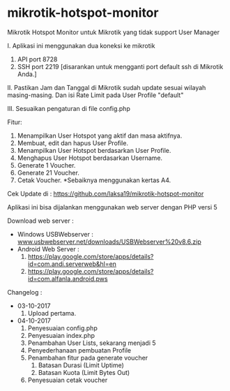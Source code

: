# mikrotik-hotspot-monitor
Mikrotik Hotspot Monitor untuk Mikrotik yang tidak support User Manager


I. Aplikasi ini menggunakan dua koneksi ke mikrotik
  1. API port 8728
  2. SSH port 2219 [disarankan untuk mengganti port default ssh di Mikrotik Anda.]

II. Pastikan Jam dan Tanggal di Mikrotik sudah update sesuai wilayah masing-masing. Dan isi Rate Limit pada User Profile "default"

III. Sesuaikan pengaturan di file config.php

Fitur:
1. Menampilkan User Hotspot yang aktif dan masa aktifnya.
2. Membuat, edit dan hapus User Profile.
3. Menampilkan User Hotspot berdasarkan User Profile.
4. Menghapus User Hotspot berdasarkan Username.
5. Generate 1 Voucher.
6. Generate 21 Voucher.
7. Cetak Voucher. *Sebaiknya menggunakan kertas A4.

Cek Update di : https://github.com/laksa19/mikrotik-hotspot-monitor

Aplikasi ini bisa dijalankan menggunakan web server dengan PHP versi 5

Download web server :
- Windows USBWebserver : www.usbwebserver.net/downloads/USBWebserver%20v8.6.zip
- Android Web Server : 
    1. https://play.google.com/store/apps/details?id=com.andi.serverweb&hl=en
    2. https://play.google.com/store/apps/details?id=com.alfanla.android.pws

Changelog :
  - 03-10-2017
      1. Upload pertama.
  - 04-10-2017
      1. Penyesuaian config.php
      2. Penyesuaian index.php
      3. Penambahan User Lists, sekarang menjadi 5
      4. Penyederhanaan pembuatan Profile
      5. Penambahan fitur pada generate voucher
	      1. Batasan Durasi (Limit Uptime)
	      2. Batasan Kuota (Limit Bytes Out)
      6. Penyesuaian cetak voucher
